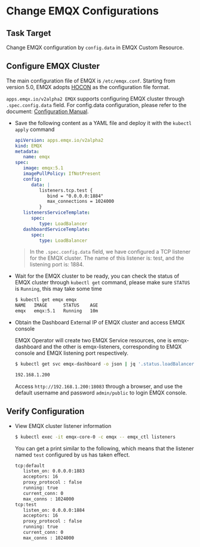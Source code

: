 # Change EMQX Configurations

## Task Target

Change EMQX configuration by `config.data` in EMQX Custom Resource.

## Configure EMQX Cluster

The main configuration file of EMQX is `/etc/emqx.conf`. Starting from version 5.0, EMQX adopts [HOCON](https://www.emqx.io/docs/en/v5.1/configuration/configuration.html#hocon-configuration-format) as the configuration file format.

`apps.emqx.io/v2alpha2 EMQX` supports configuring EMQX cluster through `.spec.config.data` field. For config.data configuration, please refer to the document: [Configuration Manual](https://www.emqx.io/docs/en/v5.1/configuration/configuration-manual.html#configuration-manual).

+ Save the following content as a YAML file and deploy it with the `kubectl apply` command

   ```yaml
   apiVersion: apps.emqx.io/v2alpha2
   kind: EMQX
   metadata:
      name: emqx
   spec:
      image: emqx:5.1
      imagePullPolicy: IfNotPresent
      config:
         data: |
            listeners.tcp.test {
               bind = "0.0.0.0:1884"
               max_connections = 1024000
            }
      listenersServiceTemplate:
         spec:
            type: LoadBalancer
      dashboardServiceTemplate:
         spec:
            type: LoadBalancer
   ```

   > In the `.spec.config.data` field, we have configured a TCP listener for the EMQX cluster. The name of this listener is: test, and the listening port is: 1884.

+ Wait for the EMQX cluster to be ready, you can check the status of EMQX cluster through `kubectl get` command, please make sure `STATUS` is `Running`, this may take some time

   ```bash
   $ kubectl get emqx emqx
   NAME   IMAGE      STATUS    AGE
   emqx   emqx:5.1   Running   10m
   ```

+ Obtain the Dashboard External IP of EMQX cluster and access EMQX console

  EMQX Operator will create two EMQX Service resources, one is emqx-dashboard and the other is emqx-listeners, corresponding to EMQX console and EMQX listening port respectively.

  ```bash
  $ kubectl get svc emqx-dashboard -o json | jq '.status.loadBalancer.ingress[0].ip'

  192.168.1.200
  ```

  Access `http://192.168.1.200:18083` through a browser, and use the default username and password `admin/public` to login EMQX console.

## Verify Configuration

+ View EMQX cluster listener information

   ```bash
   $ kubectl exec -it emqx-core-0 -c emqx -- emqx_ctl listeners
   ```

   You can get a print similar to the following, which means that the listener named `test` configured by us has taken effect.

   ```bash
   tcp:default
      listen_on: 0.0.0.0:1883
      acceptors: 16
      proxy_protocol : false
      running: true
      current_conn: 0
      max_conns : 1024000
   tcp:test
      listen_on: 0.0.0.0:1884
      acceptors: 16
      proxy_protocol : false
      running: true
      current_conn: 0
      max_conns : 1024000
   ```
